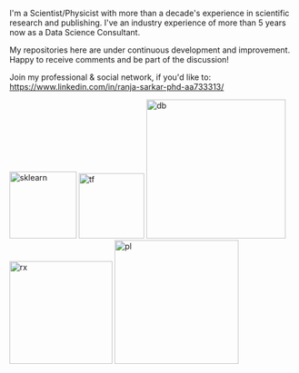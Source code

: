 I'm a Scientist/Physicist with more than a decade's experience in scientific research and publishing.
I've an industry experience of more than 5 years now as a Data Science Consultant.

My repositories here are under continuous development and improvement. Happy to receive comments and be part of the discussion!

Join my professional & social network, if you'd like to:
https://www.linkedin.com/in/ranja-sarkar-phd-aa733313/


<img width="118" alt="sklearn" src="https://user-images.githubusercontent.com/101544669/211628781-5d1671dc-0236-48e2-a611-2d7b985d9b7f.png">
<img width="115" alt="tf" src="https://user-images.githubusercontent.com/101544669/211628787-ee8e58ca-016c-4413-affa-5aa2b433bfd8.png">
<img width="245" alt="db" src="https://user-images.githubusercontent.com/101544669/211628796-f70adc2f-af0c-4097-90a7-573ec9b00976.png">
<img width="181" alt="rx" src="https://user-images.githubusercontent.com/101544669/211629720-fdddfce0-bc21-46f4-868a-d51f39ed6041.png">
<img width="218" alt="pl" src="https://user-images.githubusercontent.com/101544669/211629730-e00158ce-9ede-48b7-9265-cb4bf83d8e61.png">

